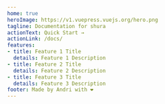 ```yaml
---
home: true
heroImage: https://v1.vuepress.vuejs.org/hero.png
tagline: Documentation for shura
actionText: Quick Start →
actionLink: /docs/
features:
- title: Feature 1 Title
  details: Feature 1 Description
- title: Feature 2 Title
  details: Feature 2 Description
- title: Feature 3 Title
  details: Feature 3 Description
footer: Made by Andri with ❤️
---
```

